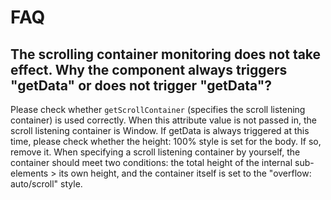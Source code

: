 # FAQ

## The scrolling container monitoring does not take effect. Why the component always triggers "getData" or does not trigger "getData"?

Please check whether `getScrollContainer` (specifies the scroll listening container) is used correctly. When this attribute value is not passed in, the scroll listening container is Window. If getData is always triggered at this time, please check whether the height: 100% style is set for the body. If so, remove it. When specifying a scroll listening container by yourself, the container should meet two conditions: the total height of the internal sub-elements > its own height, and the container itself is set to the "overflow: auto/scroll" style.
